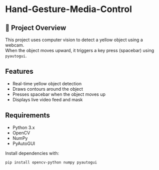 # Hand-Gesture-Media-Control

## 🎯 Project Overview
This project uses computer vision to detect a yellow object using a webcam.  
When the object moves upward, it triggers a key press (spacebar) using `pyautogui`.

## Features
- Real-time yellow object detection
- Draws contours around the object
- Presses spacebar when the object moves up
- Displays live video feed and mask

## Requirements
- Python 3.x  
- OpenCV  
- NumPy  
- PyAutoGUI  

Install dependencies with:
```bash
pip install opencv-python numpy pyautogui

